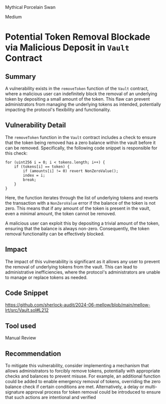 Mythical Porcelain Swan

Medium

# Potential Token Removal Blockade via Malicious Deposit in `Vault` Contract

## Summary
A vulnerability exists in the `removeToken` function of the `Vault` contract, where a malicious user can indefinitely block the removal of an underlying token by depositing a small amount of the token. This flaw can prevent administrators from managing the underlying tokens as intended, potentially impacting the protocol's flexibility and functionality.

## Vulnerability Detail

The `removeToken` function in the `Vault` contract includes a check to ensure that the token being removed has a zero balance within the vault before it can be removed. Specifically, the following code snippet is responsible for this check:

```solidity
for (uint256 i = 0; i < tokens.length; i++) {
    if (tokens[i] == token) {
        if (amounts[i] != 0) revert NonZeroValue();
        index = i;
        break;
    }
}
```
Here, the function iterates through the list of underlying tokens and reverts the transaction with a `NonZeroValue` error if the balance of the token is not zero. This means that if any amount of the token is present in the vault, even a minimal amount, the token cannot be removed.

A malicious user can exploit this by depositing a trivial amount of the token, ensuring that the balance is always non-zero. Consequently, the token removal functionality can be effectively blocked.

## Impact
The impact of this vulnerability is significant as it allows any user to prevent the removal of underlying tokens from the vault. This can lead to administrative inefficiencies, where the protocol's administrators are unable to manage or replace tokens as needed.

## Code Snippet
https://github.com/sherlock-audit/2024-06-mellow/blob/main/mellow-lrt/src/Vault.sol#L212
## Tool used

Manual Review

## Recommendation
To mitigate this vulnerability, consider implementing a mechanism that allows administrators to forcibly remove tokens, potentially with appropriate checks and balances to prevent misuse. For example, an additional function could be added to enable emergency removal of tokens, overriding the zero balance check if certain conditions are met. Alternatively, a delay or multi-signature approval process for token removal could be introduced to ensure that such actions are intentional and verified